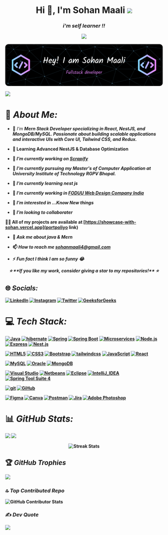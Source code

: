 <h1 align="center" font=Fira>Hi 👋, I'm Sohan Maali <img src="https://media.giphy.com/media/WUlplcMpOCEmTGBtBW/giphy.gif" width="30"></h1>
<h3 align="center"> <i>i'm self learner !!</i></h3>


<p align="center">
  <a href="https://github.com/VinodChoudhart12/readme-typing-svg">
    <img src="https://readme-typing-svg.demolab.com/?lines=JAVA And MERN stack%20web%20developer;Always%20learning%20new%20things&font=Fira%20Code&center=true&width=440&height=45&color=f75c7e&vCenter=true&pause=1000&size=22" /></a>
</p>

![Banner](https://github.com/Sohanmaali/showcase-with-sohan/blob/main/public/assets/images/github-header-image.png)
    
![](https://showcase-with-sohan.vercel.app)
# 💫 <i>About Me:</i>

- 🌱 *I’m  <strong> Mern Stack Developer <strong> specializing in **React, NestJS, and MongoDB/MySQL**. Passionate about building scalable applications and interactive UIs with **Core UI, Tailwind CSS, and Redux**.*
- 🌱 Learning **Advanced NestJS & Database Optimization**

- 🔭 *I’m currently working on [Scrapify](https://scrapify-livb.onrender.com/)*

- 🏫 *I'm currently pursuing my Master's of Computer Application at University Institute of Technology RGPV Bhopal.* <br>

- 🤝 *I’m currently learning **nest js***

- 🤝 *I’m currently working in **[FODUU Web Design Company India](https://www.foduu.com/)***

- 👀 *I’m interested in ...Know New things*

- 👯 *I’m looking to collaborater*

<!--- 🤝 I’m looking for help with [kdsjs](kjsd) -->

 👨‍💻 All of my projects are available at [https://showcase-with-sohan.vercel.app](portpoliyo link) 

<!-- - 📝 I regularly write articles on [blog link](blog link) -->

- 💬 *Ask me about **java & Mern***

- 📫 *How to reach me **sohanmaali4@gmail.com***

<!-- - 📄 Know about my experiences [resume link](resume link) -->

- ⚡ *Fun fact **I think I am so funny 😂***

<p align="center"> <i>⭐ **If you like my work, consider giving a star to my repositories!** ⭐</i></p>



## 🌐 <i>Socials:</i>
[![LinkedIn](https://img.shields.io/badge/LinkedIn-%230077B5.svg?logo=linkedin&logoColor=white)](https://linkedin.com/in/sohan-maali1/)
[![Instagram](https://img.shields.io/badge/instagram-%23E4405F.svg?logo=instagram&logoColor=white)](https://instagram.com/sohan.maali1)
[![Twitter](https://img.shields.io/badge/Twitter-%231DA1F2.svg?logo=Twitter&logoColor=white)](https://twitter.com/sohanmaali7) 
[![GeeksforGeeks](https://img.shields.io/badge/GeeksforGeeks-%2300A651.svg?style=flat&logo=GeeksforGeeks&logoColor=white)](https://auth.geeksforgeeks.org/user/sohanmaali1)


# 💻 <i>Tech Stack:</i>
[![Java](https://img.shields.io/badge/java-%23ED8B00.svg?style=flat&logo=java&logoColor=white)](https://www.java.com/)
[![hibernate](https://img.shields.io/badge/hibernate-%C71A36.svg?style=flat&logo=hibernate&logoColor=white)](https://hibernate.org/)
[![Spring](https://img.shields.io/badge/spring-%236DB33A.svg?style=flat&logo=spring&logoColor=white)](https://spring.io/)
[![Spring Boot](https://img.shields.io/badge/spring%20boot-%23363636.svg?style=flat&logo=springboot&logoColor=white)](https://spring.io/projects/spring-boot)
[![Microservices](https://img.shields.io/badge/Microservices-%23316192?style=flat)](https://en.wikipedia.org/wiki/Microservices)
[![Node.js](https://img.shields.io/badge/node.js-%2343853D.svg?style=flat&logo=node.js&logoColor=white)](https://nodejs.org/en)
[![Express](https://img.shields.io/badge/express-%2370D7F4.svg?style=flat&logo=express&logoColor=white)](https://expressjs.com/)
[![Nest.js](https://img.shields.io/badge/nest.js-%2370E7F4.svg?style=flat&logo=express&logoColor=white)](https://docs.nestjs.com/)



[![HTML5](https://img.shields.io/badge/html5-%23E34F26.svg?style=flat&logo=html5&logoColor=white)](https://www.w3schools.com/html/)
[![CSS3](https://img.shields.io/badge/css3-%231572B6.svg?style=flat&logo=css3&logoColor=white)](https://www.w3schools.com/css/) 
[![Bootstrap](https://img.shields.io/badge/bootstrap-%23563D7C.svg?style=flat&logo=bootstrap&logoColor=white)](https://getbootstrap.com/docs/5.3/getting-started/introduction/)
[![tailwindcss](https://img.shields.io/badge/tailwindcss-%23563D7C.svg?style=flat&logo=tailwindcss&logoColor=white)](https://getbootstrap.com/docs/5.3/getting-started/introduction/)
[![JavaScript](https://img.shields.io/badge/javascript-%23323330.svg?style=flat&logo=javascript&logoColor=%23F7DF1E)]() 
[![React](https://img.shields.io/badge/react-%2320232a.svg?style=flat&logo=react&logoColor=%2361DAFB)]()



[![MySQL](https://img.shields.io/badge/mysql-%2300f.svg?style=flat&logo=mysql&logoColor=white)](https://dev.mysql.com/doc/)
[![Oracle](https://img.shields.io/badge/Oracle-F80000?style=flat&logo=oracle&logoColor=white)](https://www.oracle.com/in/database/)
[![MongoDB](https://img.shields.io/badge/MongoDB-%234ea94b.svg?style=flat&logo=mongodb&logoColor=white)](https://www.mongodb.com/)




[![Visual Studio](https://img.shields.io/badge/visual%20studio-%23FF6F00.svg?style=flat&logo=visual-studio-code&logoColor=white)](https://code.visualstudio.com/download)
[![Netbeans](https://img.shields.io/badge/NetBeans-1B6AC6?style=flat&logo=apache-netbeans-ide&logoColor=white)](https://netbeans.apache.org/front/main/download/index.htm)
[![Eclipse](https://img.shields.io/badge/Eclipse-2C2255?style=flat&logo=eclipse-ide&logoColor=white)](https://www.eclipse.)
[![IntelliJ_IDEA](https://img.shields.io/badge/IntelliJ_IDEA-000000?style=flat&logo=intellij-idea&logoColor=white)](https://www.jetbrains.com/idea/)
[![Spring Tool Suite 4](https://img.shields.io/badge/Spring_Tool_Suite_4-6DB33F?style=flat&logo=spring&logoColor=white)](https://spring.io/tools)




[![git](https://img.shields.io/badge/git-%23FF6F00.svg?style=flat&logo=git&logoColor=white)](https://git-scm.com/)
[![GiHub](https://img.shields.io/badge/GiHub-%F9DC3e.svg?style=flat&logo=github&logoColor=white)](https://github.com/)


[![Figma](https://img.shields.io/badge/figma-%23F24E1E.svg?style=flat&logo=figma&logoColor=white)](https://www.figma.com/files/recents-and-sharing?fuid=1290023165947971338)
[![Canva](https://img.shields.io/badge/Canva-%2300C4CC.svg?style=flat&logo=Canva&logoColor=white)](https://www.canva.com/)
[![Postman](https://img.shields.io/badge/Postman-FF6C37?style=flat&logo=postman&logoColor=white)](https://www.postman.com/)
[![Jira](https://img.shields.io/badge/jira-%230A0FFF.svg?style=flat&logo=jira&logoColor=white)](https://www.atlassian.com/software/jira)
[![Adobe Photoshop](https://img.shields.io/badge/Adobephotoshop-%2331A8FF.svg?style=flat&logo=adobephotoshop&logoColor=white)](https://www.adobe.com/products/photoshop.ht)


<!--
![Kotlin](https://img.shields.io/badge/kotlin-%230095D5.svg?style=flat&logo=kotlin&logoColor=white) 
![PHP](https://img.shields.io/badge/php-%23777BB4.svg?style=flat&logo=php&logoColor=white) 

![TypeScript](https://img.shields.io/badge/typescript-%23007ACC.svg?style=flat&logo=typescript&logoColor=white)
![Python](https://img.shields.io/badge/python-3670A0?style=flat&logo=python&logoColor=ffdd54) 
![Go](https://img.shields.io/badge/go-%2300ADD8.svg?style=flat&logo=go&logoColor=white) 
![GraphQL](https://img.shields.io/badge/-GraphQL-E10098?style=flat&logo=graphql&logoColor=white) 


![Solidity](https://img.shields.io/badge/Solidity-%23363636.svg?style=flat&logo=solidity&logoColor=white) 


![NestJS](https://img.shields.io/badge/nestjs-%23E0234E.svg?style=flat&logo=nestjs&logoColor=white) 
![React Router](https://img.shields.io/badge/React_Router-CA4245?style=flat&logo=react-router&logoColor=white) 
![Redux](https://img.shields.io/badge/redux-%23593d88.svg?style=flat&logo=redux&logoColor=white) 
![TailwindCSS](https://img.shields.io/badge/tailwindcss-%2338B2AC.svg?style=flat&logo=tailwind-css&logoColor=white) 
![SASS](https://img.shields.io/badge/SASS-hotpink.svg?style=flat&logo=SASS&logoColor=white) 
![Webpack](https://img.shields.io/badge/webpack-%238DD6F9.svg?style=flat&logo=webpack&logoColor=black) 
![Yarn](https://img.shields.io/badge/yarn-%232C8EBB.svg?style=flat&logo=yarn&logoColor=white) 
![NPM](https://img.shields.io/badge/NPM-%23000000.svg?style=flat&logo=npm&logoColor=white) 

![ANDROID](https://img.shields.io/badge/android-%2320232a.svg?style=flat&logo=android&logoColor=%a4c639) 
![jQuery](https://img.shields.io/badge/jquery-%230769AD.svg?style=flat&logo=jquery&logoColor=white) 

![Chart.js](https://img.shields.io/badge/chart.js-F5788D.svg?style=flat&logo=chart.js&logoColor=white) 
![Ant-Design](https://img.shields.io/badge/-AntDesign-%230170FE?style=flat&logo=ant-design&logoColor=white) 
![JWT](https://img.shields.io/badge/JWT-black?style=flat&logo=JSON%20web%20tokens)
![AWS](https://img.shields.io/badge/AWS-%23FF9900.svg?style=flat&logo=amazon-aws&logoColor=white) 
![Firebase](https://img.shields.io/badge/firebase-%23039BE5.svg?style=flat&logo=firebase) 

![Postgres](https://img.shields.io/badge/postgres-%23316192.svg?style=flat&logo=postgresql&logoColor=white) 

![AmazonDynamoDB](https://img.shields.io/badge/Amazon%20DynamoDB-4053D6?style=flat&logo=Amazon%20DynamoDB&logoColor=white) 
![SQLite](https://img.shields.io/badge/sqlite-%2307405e.svg?style=flat&logo=sqlite&logoColor=white) 
![Apache](https://img.shields.io/badge/apache-%23D42029.svg?style=flat&logo=apache&logoColor=white)
![Apache Airflow](https://img.shields.io/badge/Apache%20Airflow-017CEE?style=flat&logo=Apache%20Airflow&logoColor=white) 
![Apache Maven](https://img.shields.io/badge/Apache%20Maven-C71A36?style=flat&logo=Apache%20Maven&logoColor=white)

![Proto.io](https://img.shields.io/badge/Proto.io-161637?style=flat&logo=proto.io&logoColor=00e5ff) 
![NumPy](https://img.shields.io/badge/numpy-%23013243.svg?style=flat&logo=numpy&logoColor=white) 
![Pandas](https://img.shields.io/badge/pandas-%23150458.svg?style=flat&logo=pandas&logoColor=white) 
![Plotly](https://img.shields.io/badge/Plotly-%233F4F75.svg?style=flat&logo=plotly&logoColor=white)
![TensorFlow](https://img.shields.io/badge/TensorFlow-%23FF6F00.svg?style=flat&logo=TensorFlow&logoColor=white)
![LINUX](https://img.shields.io/badge/Linux-FCC624?style=flat&logo=linux&logoColor=black) 
![Docker](https://img.shields.io/badge/docker-%230db7ed.svg?style=flat&logo=docker&logoColor=white)
![Kubernetes](https://img.shields.io/badge/kubernetes-%23326ce5.svg?style=flat&logo=kubernetes&logoColor=white) 
![Terraform](https://img.shields.io/badge/terraform-%235835CC.svg?style=flat&logo=terraform&logoColor=white) 
![ElasticSearch](https://img.shields.io/badge/-ElasticSearch-005571?style=flat&logo=elasticsearch) 
![ESLint](https://img.shields.io/badge/ESLint-4B3263?style=flat&logo=eslint&logoColor=white) 
![Babel](https://img.shields.io/badge/Babel-F9DC3e?style=flat&logo=babel&logoColor=black) 

![Swagger](https://img.shields.io/badge/-Swagger-%23Clojure?style=flat&logo=swagger&logoColor=white) 

![Notion](https://img.shields.io/badge/Notion-%23000000.svg?style=flat&logo=notion&logoColor=white) 
-->
# 📊 <i>GitHub Stats:</i>

![](https://github-readme-stats.vercel.app/api/top-langs/?username=Sohanmaali&theme=gotham&hide_border=false&include_all_commits=true&count_private=true&layout=compact)
![](https://github-readme-stats.vercel.app/api?username=sohanmaali&theme=gotham&hide_border=false) <br>
<!--![](https://github-readme-streak-stats.herokuapp.com/?user=sohanmaali&theme=gotham&hide_border=false)-->
<center>
        <img src="https://github-readme-streak-stats.herokuapp.com/?user=sohanmaali&theme=gotham&hide_border=false" alt="Streak Stats">
    </center>


## 🏆 <i>GitHub Trophies</i>
![](https://github-profile-trophy.vercel.app/?username=Sohanmaali&theme=darkhub&no-frame=false&no-bg=false&margin-w=4)

### 🔝 <i>Top Contributed Repo</i>
<div >
  <img src="https://github-contributor-stats.vercel.app/api?username=Sohanmaali&limit=5&theme=dark&combine_all_yearly_contributions=true" alt="GitHub Contributor Stats">
</div>


### ✍️ <i>Dev Quote</i>
![](https://quotes-github-readme.vercel.app/api?type=horizontal&theme=gruvbox)

<!-- Proudly created with GPRM ( https://gprm.itsvg.in ) -->

<br clear="both">

<!-- ![Snake animation](https://github.com/Sohanmaali/Sohanmaali/blob/output/github-contribution-grid-snake.svg) -->


